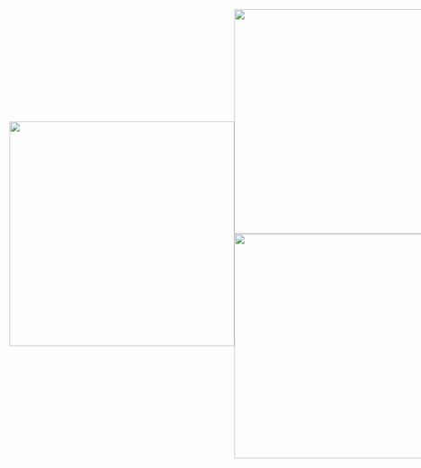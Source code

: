 <div align="center">
  <div style="display: flex; width: 100%; max-width: 800px; margin: 0 auto;">
    <!-- 좌측에 위치한 이미지 -->
    <div style="flex: 1; display: flex; align-items: center; justify-content: center;">
      <img src="https://github.com/user-attachments/assets/e16996b3-8ffb-4f05-9329-e6e97f25bb17" width="400" height="400" style="object-fit: cover;" />
    </div>
    <!-- 우측에 위치한 두 이미지가 세로로 쌓임 -->
    <div style="flex: 1; display: flex; flex-direction: column; align-items: center; justify-content: center; margin="100" ">
        <img src="https://github-readme-stats.vercel.app/api?username=dasom-jo&show_icons=true&theme=radical" width="400" heigh="500" style="object-fit: cover;"/>
        <img src="https://github-readme-stats.vercel.app/api/top-langs/?username=dasom-jo&layout=compact" width="400" style="object-fit: cover;"/>
    </div>
  </div>
</div>
